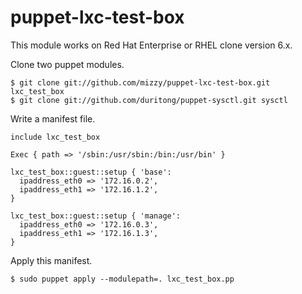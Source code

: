 # puppet-lxc-test-box

This module works on Red Hat Enterprise or RHEL clone version 6.x.

Clone two puppet modules.

```
$ git clone git://github.com/mizzy/puppet-lxc-test-box.git lxc_test_box
$ git clone git://github.com/duritong/puppet-sysctl.git sysctl
```

Write a manifest file.

```
include lxc_test_box

Exec { path => '/sbin:/usr/sbin:/bin:/usr/bin' }

lxc_test_box::guest::setup { 'base':
  ipaddress_eth0 => '172.16.0.2',
  ipaddress_eth1 => '172.16.1.2',
}

lxc_test_box::guest::setup { 'manage':
  ipaddress_eth0 => '172.16.0.3',
  ipaddress_eth1 => '172.16.1.3',
}
```

Apply this manifest.

```
$ sudo puppet apply --modulepath=. lxc_test_box.pp
```

